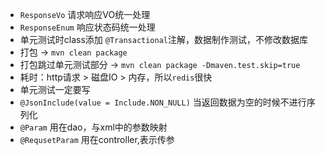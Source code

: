 
- `ResponseVo` 请求响应VO统一处理
- `ResponseEnum` 响应状态码统一处理
- 单元测试时class添加 `@Transactional`注解，数据制作测试，不修改数据库
- 打包 -> `mvn clean package `
- 打包跳过单元测试部分 ->  `mvn clean package -Dmaven.test.skip=true`
- 耗时：http请求 > 磁盘IO > 内存，所以`redis`很快
- 单元测试一定要写
- `@JsonInclude(value = Include.NON_NULL)`   当返回数据为空的时候不进行序列化
- `@Param` 用在dao，与xml中的参数映射
- `@RequsetParam` 用在controller,表示传参